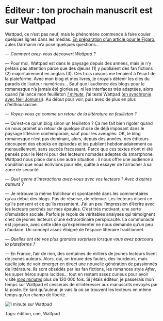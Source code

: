 # Éditeur : ton prochain manuscrit est sur Wattpad

Wattpad, ce n’est pas neuf, mais le phénomène commence à faire couler quelques lignes dans les médias. [En préparation d’un article pour le Figaro](http://www.lefigaro.fr/secteur/high-tech/2015/07/24/32001-20150724ARTFIG00268-wattpad-le-cafe-litteraire-des-adolescents.php), Jules Darmanin m’a posé quelques questions…<span id="more-42112"></span>

 *— Comment avez-vous découvert Wattpad ?*

— Pour moi, Wattpad est dans le paysage depuis des années, mais je n’y prêtais pas attention parce que des djeuns (1) y publiaient des fan fictions (2) majoritairement en anglais (3). Ces trois raisons me tenaient à l’écart de la plateforme. Avec mon blog et mes livres, je croyais détenir les clés du paradis de l’auteur numéricus… Sauf que l’audience des blogs pour le romanesque n’a jamais été glorieuse, ni les interfaces très adaptées, alors quand j’ai lancé mon feuilleton [*1 minute*](http://www.wattpad.com/story/29694130-1-minute), j’ai testé Wattpad ([en synchronie avec Neil Jomunsi](http://blog.tcrouzet.com/2015/01/15/wattpad-deplacement-de-lespace-litteraire/)). Au début pour voir, puis avec de plus en plus d’enthousiasme.

*— Voyez-vous ça comme un retour de la littérature en feuilleton ?*

— Qu’est-ce qu’un blog sinon un feuilleton ? Ça me fait bien rigoler quand on nous promet un retour de quelque chose de déjà imposant dans le paysage littéraire contemporain, sauf pour les aveugles. OK, le blog romanesque n’est pas dominant, alors, depuis des années, des éditeurs découpent des ebooks en épisodes et les publient hebdomadairement ou mensuellement, sans succès fracassant. Parce que ces textes n’ont ni été pensés pour le Net ni pour des lecteurs nomades adeptes du smartphone. Wattpad nous place dans une autre situation : il nous offre une audience à condition que nous écrivions pour elle, quitte à essayer de l’arracher à sa zone de sécurité.

*— Quel genre d’interactions avez-vous avec vos lecteurs ? Avec d’autres auteurs ?*

— Je retrouve la même fraîcheur et spontanéité dans les commentaires qu’au début des blogs. Pas de réserve, de retenue. Les lecteurs disent ce qu’ils pensent et ce qu’ils ressentent. J’ai un peu l’impression d’écrire avec les lecteurs perchés sur mes épaules. C’est très motivant, une sorte d’émulation sociale. Parfois je reçois de véritables analyses qui témoignent chez de jeunes lecteurs d’une extraordinaire perspicacité. La communauté est joyeuse, avec cette idée qu’expérimenter ne nous demande qu’un peu d’audace. Un concept assez éloigné de l’espace littéraire traditionnel.

*— Quelles ont été vos plus grandes surprises lorsque vous avez parcouru la plateforme ?*

— En France, l’air de rien, des centaines de milliers de jeunes lecteurs lisent de jeunes auteurs. Alors, oui, on trouve des fautes, des lourdeurs, mais quelle joie de voir émerger en direct une nouvelle génération de passionnés de littérature. Ils sont obsédés par les fan fictions, les romances style *After*, les super héros supra lucides… tout en restant assez curieux pour avoir visité [*mes minutes*](http://www.wattpad.com/story/29694130-1-minute) plus de 120 000 fois. Si j’étais éditeur, je passerais mon temps sur Wattpad et cesserais de m’intéresser aux manuscrits envoyés par la poste. En tant qu'auteur, je vais là où se trouvent les lecteurs en même temps qu'un champ de liberté.

![1 minute sur Wattpad](http://blog.tcrouzet.comhttps://tcrouzet.com/images_tc/2015/07/wattfig.jpg)



Tags: édition, une, Wattpad